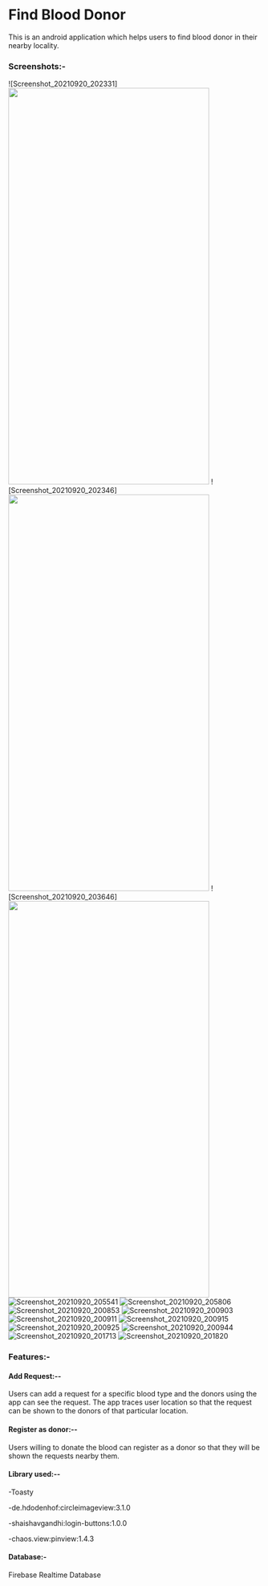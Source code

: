 
# Find Blood Donor

This is an android application which helps users to find blood donor in their nearby locality.
### Screenshots:-
![Screenshot_20210920_202331]<img src="https://user-images.githubusercontent.com/91082323/134048182-946e254e-f88d-40c5-bc85-d0029ef90695.jpg" width="400" height="790">
![Screenshot_20210920_202346]<img src="https://user-images.githubusercontent.com/91082323/134048188-a9f6ca12-bb2c-4445-b573-e215fe265daf.jpg" width="400" height="790">
![Screenshot_20210920_203646]<img src="https://user-images.githubusercontent.com/91082323/134048189-8da779ae-3ee2-452a-8071-634ff4c98167.jpg" width="400" height="790">
![Screenshot_20210920_205541](https://user-images.githubusercontent.com/91082323/134048190-37d27946-8c43-4ece-ae3c-e8cac2183363.jpg)
![Screenshot_20210920_205806](https://user-images.githubusercontent.com/91082323/134048195-dcabf61b-e5ca-4c63-8823-50adece1ccd2.jpg)
![Screenshot_20210920_200853](https://user-images.githubusercontent.com/91082323/134048197-49384eaf-fb33-4c78-8df8-46604030faa4.jpg)
![Screenshot_20210920_200903](https://user-images.githubusercontent.com/91082323/134048201-780a53b7-9969-428c-8770-d2491126712a.jpg)
![Screenshot_20210920_200911](https://user-images.githubusercontent.com/91082323/134048202-755e8f1c-3193-41bc-872e-9bbfd52ddcb3.jpg)
![Screenshot_20210920_200915](https://user-images.githubusercontent.com/91082323/134048206-b91b981a-f767-4d59-a6d3-25f813dcedce.jpg)
![Screenshot_20210920_200925](https://user-images.githubusercontent.com/91082323/134048210-06fdf782-6a0e-439f-9048-088702b634dc.jpg)
![Screenshot_20210920_200944](https://user-images.githubusercontent.com/91082323/134048212-d2545388-ed5b-4ad7-b54b-6b1898773636.jpg)
![Screenshot_20210920_201713](https://user-images.githubusercontent.com/91082323/134048214-92714e1c-bada-48c0-9125-d4d92faaf89f.jpg)
![Screenshot_20210920_201820](https://user-images.githubusercontent.com/91082323/134048216-2b1b95c6-f687-41ad-8012-467210a0f487.jpg)

### Features:-

#### Add Request:--
Users can add a request for a specific blood type and the donors using the app can see the request.
The app traces user location so that the request can be shown to the donors of that particular location.

#### Register as donor:--
Users willing to donate the blood can register as a donor so that they will be shown the requests nearby them.

#### Library used:--

-Toasty

-de.hdodenhof:circleimageview:3.1.0

-shaishavgandhi:login-buttons:1.0.0

-chaos.view:pinview:1.4.3

#### Database:-

Firebase Realtime Database
